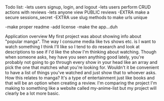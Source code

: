 Todo list:
-lets users signup, login, and logout
-lets users perform CRUD actions with reviews
-lets anyone view PUBLIC reviews
-EXTRA make a secure sessions_secret
-EXTRA use slug methods to make urls unique

-make proper readme
-add license
-make the app...duh

Application overview
My first project was about showing info about "popular manga". 
The way I consume media like tvs shows etc. is I want to watch something I think I'll like so I tend to do research and look at descriptions to see if I'd like the show I'm thinking about watching. Though when someone asks, hey have you seen anything good lately, you're probably not going to go through every show in your head like an array and pick the one that matches what you're looking for. Wouldn't it be convenient to have a list of things you've watched and just show that to whoever asks. How this relates to manga? It's a type of entertainment just like books and that will be an option when creating a review. I'm comparing the project I'm making to something like a website called my-anime-list but my project will clearly be a lot more basic.